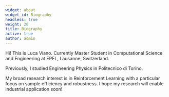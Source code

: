 ```yaml
---
widget: about
widget_id: Biography
headless: true
weight: 20
title: Biography
active: true
author: admin
---
```

Hi! This is Luca Viano. Currently Master Student in Computational Science and Engineering at EPFL, Lausanne, Switzerland.

Previously, I studied Engineering Physics in Politecnico di Torino.

My broad research interest is in Reinforcement Learning with a particular focus on sample efficiency and robustness. I hope my research will enable industrial application soon!